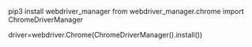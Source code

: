 
pip3 install webdriver_manager
from webdriver_manager.chrome import ChromeDriverManager

driver=webdriver.Chrome(ChromeDriverManager().install()) 